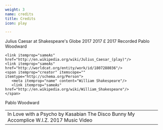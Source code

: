 ```yaml
---
weight: 3
name: credits
title: Credits
icon: play

---
```

<!--
### Credits
{{/* CreativeWork:
- provider
  - Organization
  - Person (Pablo Woodward)
    - performerIn () */}}
-->






<span itemscope="" itemtype="http://schema.org/TheaterEvent">
  <span itemprop="name">Julius Caesar at Shakespeare's Globe</span>
  <span itemprop="location" itemscope="" itemtype="http://schema.org/PerformingArtsTheater">
    <meta itemprop="name" content="Shakespeare's Globe"/>
    <link itemprop="sameAs" href="http://www.shakespearesglobe.com/"/>
    <meta itemprop="address" content="London, UK"/>
  </span>
  <span itemprop="offers" itemscope="" itemtype="http://schema.org/Offer">
    <link itemprop="url" href="/examples/ticket/0012301230123"/>
  </span>
  <span itemprop="startDate" content="2017-01-01T00:00">2017</span>
  <span itemprop="endDate" content="2017-01-01T00:00">2017</span>
  <span itemprop="availability" itemtype="http://schema.org/LimitedAvailability"></span>
  <span itemprop="priceCurrency" content="GBP">£</span>
  <span itemprop="price" content=""></span>
  <span itemprop="validFrom" content="2017-01-01T00:00">2017</span>


  <span itemprop="workPerformed" itemscope="" itemtype="http://schema.org/CreativeWork">
    <span itemprop="description">Recorded</span>
    <span itemprop="performer">Pablo Woodward</span>

    <link itemprop="sameAs" href="http://en.wikipedia.org/wiki/Julius_Caesar_(play)"/>
    <link itemprop="sameAs" href="http://worldcat.org/entity/work/id/1807288036"/>
    <span itemprop="creator" itemscope="" itemtype="http://schema.org/Person">
       <meta itemprop="name" content="William Shakespeare"/>
       <link itemprop="sameAs" href="http://en.wikipedia.org/wiki/William_Shakespeare"/>
    </span>
  </span>
</span>

<div class="cf f4">
<span class="dn">Pablo Woodward</span>
<table class="collapse"><!-- table table-hover -->
<tbody>
<tr class="hover-bg-near-white transition">
<td class="pt3 pb3">
  <itemscope itemtype="http://schema.org/CreativeWork">
  <span itemprop="name" class="black">In Love with a Psycho by Kasabian</span>
  <span itemprop="actor" itemscope itemtype="http://schema.org/Person">
    <span itemprop="name" class="db b">The Disco Bunny</span>
  </span>
  <span itemprop="productionCompany" itemscope itemtype="http://schema.org/Organization">
    <span class="db ttu tracked fw4" itemprop="name">My Accomplice</span>
  </span>
  <span class="db ttu tracked-mega f5 fw5 mb2" itemprop="producer">W.I.Z.</span>
  <span itemprop="temporalCoverage" class="ba b--moon-gray f5 ts1-white bg-light-gray br-pill serif i pa2 ma2">2017</span>
  <span itemprop="spatial" class="ba b--moon-gray f5 ts1-white bg-light-gray br-pill serif i pa2 ml2">Music Video</span>
</td>
</tr>
</tbody>
</table>
<!--tr class="hover-bg-near-white transition">
<td class="pt3 pb3">
  <span itemprop="character" class="db b">The Disco Bunny</span>
  <span itemprop="CreativeWork" class="black">In Love with a Psycho by Kasabian</span>
  <span itemprop="publisher" class="db ttu tracked fw4">My Accomplice</span>
  <!-- sourceOrganization, contributor, editor --
  <span itemprop="producer" class="db ttu tracked-mega f5 fw5 mb2">W.I.Z.</span>
  <span itemprop="temporalCoverage" class="ba b--moon-gray f5 ts1-white bg-light-gray br-pill serif i pa2 ma2">2017</span>
  <span itemprop="spatial" class="ba b--moon-gray f5 ts1-white bg-light-gray br-pill serif i pa2 ml2">Music Video</span>
</td>
</tr>
<tr class="hover-bg-near-white transition">
<td class="pt3 pb3">
  <span itemprop="character" class="db b">Jack in The Box</span>
  <span itemprop="CreativeWork" class="black">Twisted Tea Party</span>
  <span itemprop="publisher" class="db ttu tracked fw4">Zebedee Productions</span>
  <span itemprop="producer" class="db ttu tracked-mega f5 fw5 mb2">Zoe Wellman</span>
  <span itemprop="temporalCoverage" class="ba b--moon-gray f5 ts1-white bg-light-gray br-pill serif i pa2 ma2">2016</span>
  <span itemprop="spatial" class="ba b--moon-gray f5 ts1-white bg-light-gray br-pill serif i pa2 ml2">Site Specific</span></td>
</tr>
<tr class="hover-bg-near-white transition">
<td class="pt3 pb3">
  <span itemprop="character" class="db b">The Disco Bunny</span>
  <span itemprop="CreativeWork" class="black">Tour Down Under</span>
  <span itemprop="publisher" class="db ttu tracked fw4">The Disco Bunny Project</span>
  <span itemprop="producer" class="db ttu tracked-mega f5 fw5 mb2">Pablo Woodward</span>
  <span itemprop="temporalCoverage" class="ba b--moon-gray f5 ts1-white bg-light-gray br-pill serif i pa2 ma2">2016</span>
  <span itemprop="spatial" class="ba b--moon-gray f5 ts1-white bg-light-gray br-pill serif i pa2 ml2">Street Theatre</span></td>
</tr>
<tr class="hover-bg-near-white transition">
<td class="pt3 pb3">
  <span itemprop="character" class="db b">Actor</span>
  <span itemprop="CreativeWork" class="black">Oedipe</span>
  <span itemprop="publisher" class="db ttu tracked fw4">Royal Opera</span>
  <span itemprop="producer" class="db ttu tracked-mega f5 fw5 mb2">Valentina Carrasco</span>
  <span itemprop="temporalCoverage" class="ba b--moon-gray f5 ts1-white bg-light-gray br-pill serif i pa2 ma2">2016</span>
  <span itemprop="spatial" class="ba b--moon-gray f5 ts1-white bg-light-gray br-pill serif i pa2 ml2">Opera</span></td>
</tr>
<tr class="hover-bg-near-white transition">
<td class="pt3 pb3">
  <span itemprop="character" class="db b">Various; Multi-role playing.</span>
  <span itemprop="CreativeWork" class="black">Stories from Around The World</span>
  <span itemprop="publisher" class="db ttu tracked fw4">Fusion Theatre</span>
  <span itemprop="producer" class="db ttu tracked-mega f5 fw5 mb2">Katie Merrit</span>
  <span itemprop="temporalCoverage" class="ba b--moon-gray f5 ts1-white bg-light-gray br-pill serif i pa2 ma2">2016</span>
  <span itemprop="spatial" class="ba b--moon-gray f5 ts1-white bg-light-gray br-pill serif i pa2 ml2">Stage</span></td>
</tr>
<tr class="hover-bg-near-white transition">
<td class="pt3 pb3">
  <span itemprop="character" class="db b">The Eye</span>
  <span itemprop="CreativeWork" class="black">Quantum</span>
  <span itemprop="publisher" class="db ttu tracked fw4">Ellebanna</span>
  <span itemprop="producer" class="db ttu tracked-mega f5 fw5 mb2">Anabelle Ellebanna</span>
  <span itemprop="temporalCoverage" class="ba b--moon-gray f5 ts1-white bg-light-gray br-pill serif i pa2 ma2">2016</span>
  <span itemprop="spatial" class="ba b--moon-gray f5 ts1-white bg-light-gray br-pill serif i pa2 ml2">Site Specific</span></td>
</tr>
<tr class="hover-bg-near-white transition">
<td class="pt3 pb3">
  <span itemprop="character" class="db b">Rent Boy & Ottoman Guard</span>
  <span itemprop="CreativeWork" class="black">Die Entführung aus dem Serail</span>
  <span itemprop="publisher" class="db ttu tracked fw4">Glyndebourne Opera</span>
  <span itemprop="producer" class="db ttu tracked-mega f5 fw5 mb2">David McVicar (revival director- Ian Rutherford)</span>
  <span itemprop="temporalCoverage" class="ba b--moon-gray f5 ts1-white bg-light-gray br-pill serif i pa2 ma2">2015</span>
  <span itemprop="spatial" class="ba b--moon-gray f5 ts1-white bg-light-gray br-pill serif i pa2 ml2">Stage</span></td>
</tr>
<tr class="hover-bg-near-white transition">
<td class="pt3 pb3">
  <span itemprop="character" class="db b">Rebel Elf</span>
  <span itemprop="CreativeWork" class="black">The South Pole Saloon</span>
  <span itemprop="publisher" class="db ttu tracked fw4">Zebedee</span>
  <span itemprop="producer" class="db ttu tracked-mega f5 fw5 mb2">Zoe Wellman</span>
  <span itemprop="temporalCoverage" class="ba b--moon-gray f5 ts1-white bg-light-gray br-pill serif i pa2 ma2">2015</span>
  <span itemprop="spatial" class="ba b--moon-gray f5 ts1-white bg-light-gray br-pill serif i pa2 ml2">Site Specific</span></td>
</tr>
<tr class="hover-bg-near-white transition">
<td class="pt3 pb3">
  <span itemprop="character" class="db b">Disco Bunny Pimp</span>
  <span itemprop="CreativeWork" class="black">Starwash at the Rewind Festival</span>
  <span itemprop="publisher" class="db ttu tracked fw4">Blunderbus Theatre Company</span>
  <span itemprop="temporalCoverage" class="ba b--moon-gray f5 ts1-white bg-light-gray br-pill serif i pa2 ma2">2015</span>
  <span itemprop="spatial" class="ba b--moon-gray f5 ts1-white bg-light-gray br-pill serif i pa2 ml2">Event</span></td>
</tr>
<tr class="hover-bg-near-white transition">
<td class="pt3 pb3">
  <span itemprop="character" class="db b">Luke Brickwall</span>
  <span itemprop="CreativeWork" class="black">Make a Noise</span>
  <span itemprop="publisher" class="db ttu tracked fw4">Caboodle</span>
  <span itemprop="producer" class="db ttu tracked-mega f5 fw5 mb2">Nicola Brookstein</span>
  <span itemprop="temporalCoverage" class="ba b--moon-gray f5 ts1-white bg-light-gray br-pill serif i pa2 ma2">2015</span>
  <span itemprop="spatial" class="ba b--moon-gray f5 ts1-white bg-light-gray br-pill serif i pa2 ml2">Stage</span></td>
</tr>
<tr class="hover-bg-near-white transition">
<td class="pt3 pb3">
  <span itemprop="character" class="db b">Somali Policeman</span>
  <span itemprop="CreativeWork" class="black">Somali Police Recruitment</span>
  <span itemprop="publisher" class="db ttu tracked fw4">Breakthrough Media</span>
  <span itemprop="temporalCoverage" class="ba b--moon-gray f5 ts1-white bg-light-gray br-pill serif i pa2 ma2">2015</span>
  <span itemprop="spatial" class="ba b--moon-gray f5 ts1-white bg-light-gray br-pill serif i pa2 ml2">Commercial</span></td>
</tr>
<tr class="hover-bg-near-white transition">
<td class="pt3 pb3">
  <span itemprop="character" class="db b">Doctor</span>
  <span itemprop="CreativeWork" class="black">NHS Training</span>
  <span itemprop="publisher" class="db ttu tracked fw4">Affixius Films</span>
  <span itemprop="producer" class="db ttu tracked-mega f5 fw5 mb2">Dave Whayman</span>
  <span itemprop="temporalCoverage" class="ba b--moon-gray f5 ts1-white bg-light-gray br-pill serif i pa2 ma2">2015</span>
  <span itemprop="spatial" class="ba b--moon-gray f5 ts1-white bg-light-gray br-pill serif i pa2 ml2">Corporate</span></td>
</tr>
<tr class="hover-bg-near-white transition">
<td class="pt3 pb3">
  <span itemprop="character" class="db b">Tutor & Workshop Facilitator</span>
  <span itemprop="CreativeWork" class="black">Summer Tour</span>
  <span itemprop="publisher" class="db ttu tracked fw4">Smile Theatre Company</span>
  <span itemprop="temporalCoverage" class="ba b--moon-gray f5 ts1-white bg-light-gray br-pill serif i pa2 ma2">2015</span>
  <span itemprop="spatial" class="ba b--moon-gray f5 ts1-white bg-light-gray br-pill serif i pa2 ml2">Workshop</span></td>
</tr>
<tr class="hover-bg-near-white transition">
<td class="pt3 pb3">
  <span itemprop="character" class="db b">Disco Bunny</span>
  <span itemprop="CreativeWork" class="black">Notting Hill Festival</span>
  <span itemprop="publisher" class="db ttu tracked fw4">Acklam Village</span>
  <span itemprop="temporalCoverage" class="ba b--moon-gray f5 ts1-white bg-light-gray br-pill serif i pa2 ma2">2015</span>
  <span itemprop="spatial" class="ba b--moon-gray f5 ts1-white bg-light-gray br-pill serif i pa2 ml2">Dance</span></td>
</tr>
<tr class="hover-bg-near-white transition">
<td class="pt3 pb3">
  <span itemprop="character" class="db b">Husband</span>
  <span itemprop="CreativeWork" class="black">Crazy about Cricket for SSE</span>
  <span itemprop="publisher" class="db ttu tracked fw4">Heehaw</span>
  <span itemprop="producer" class="db ttu tracked-mega f5 fw5 mb2">James Cook</span>
  <span itemprop="temporalCoverage" class="ba b--moon-gray f5 ts1-white bg-light-gray br-pill serif i pa2 ma2">2015</span>
  <span itemprop="spatial" class="ba b--moon-gray f5 ts1-white bg-light-gray br-pill serif i pa2 ml2">Corporate</span></td>
</tr>
<tr class="hover-bg-near-white transition">
<td class="pt3 pb3">
  <span itemprop="character" class="db b">Date</span>
  <span itemprop="CreativeWork" class="black">Sorry My Love, It's You Not Me by Ghostpoet</span>
  <span itemprop="publisher" class="db ttu tracked fw4">My Accomplice</span>
  <span itemprop="producer" class="db ttu tracked-mega f5 fw5 mb2">Chloe Hayward</span>
  <span itemprop="temporalCoverage" class="ba b--moon-gray f5 ts1-white bg-light-gray br-pill serif i pa2 ma2">2015</span>
  <span itemprop="spatial" class="ba b--moon-gray f5 ts1-white bg-light-gray br-pill serif i pa2 ml2">Music Video</span></td>
</tr>
<tr class="hover-bg-near-white transition">
<td class="pt3 pb3">
  <span itemprop="character" class="db b">Jeff</span>
  <span itemprop="CreativeWork" class="black">Luna and The Dragon</span>
  <span itemprop="publisher" class="db ttu tracked fw4">Once Over Two</span>
  <span itemprop="producer" class="db ttu tracked-mega f5 fw5 mb2">Laura Wright</span>
  <span itemprop="temporalCoverage" class="ba b--moon-gray f5 ts1-white bg-light-gray br-pill serif i pa2 ma2">2015</span>
  <span itemprop="spatial" class="ba b--moon-gray f5 ts1-white bg-light-gray br-pill serif i pa2 ml2">Voice Over</span></td>
</tr>
<tr class="hover-bg-near-white transition">
<td class="pt3 pb3">
  <span itemprop="character" class="db b">Presenter</span>
  <span itemprop="CreativeWork" class="black">On it Til We Vomit</span>
  <span itemprop="producer" class="db ttu tracked-mega f5 fw5 mb2">Matthew Edward baker</span>
  <span itemprop="temporalCoverage" class="ba b--moon-gray f5 ts1-white bg-light-gray br-pill serif i pa2 ma2">2015</span>
  <span itemprop="spatial" class="ba b--moon-gray f5 ts1-white bg-light-gray br-pill serif i pa2 ml2">Educational</span></td>
</tr>
<tr class="hover-bg-near-white transition">
<td class="pt3 pb3">
  <span itemprop="character" class="db b">Pigeon</span>
  <span itemprop="CreativeWork" class="black">Wimbledon South Park</span>
  <span itemprop="publisher" class="db ttu tracked fw4">KU</span>
  <span itemprop="producer" class="db ttu tracked-mega f5 fw5 mb2">Sammy Merriman</span>
  <span itemprop="temporalCoverage" class="ba b--moon-gray f5 ts1-white bg-light-gray br-pill serif i pa2 ma2">2015</span>
  <span itemprop="spatial" class="ba b--moon-gray f5 ts1-white bg-light-gray br-pill serif i pa2 ml2">Short Film</span></td>
</tr>
<tr class="hover-bg-near-white transition">
<td class="pt3 pb3">
  <span itemprop="character" class="db b">Various</span>
  <span itemprop="CreativeWork" class="black">Pop up Panto</span>
  <span itemprop="publisher" class="db ttu tracked fw4">The Undiscovered Theatre Company</span>
  <span itemprop="producer" class="db ttu tracked-mega f5 fw5 mb2">Jennifer Sarah Dean</span>
  <span itemprop="temporalCoverage" class="ba b--moon-gray f5 ts1-white bg-light-gray br-pill serif i pa2 ma2">2014</span>
  <span itemprop="spatial" class="ba b--moon-gray f5 ts1-white bg-light-gray br-pill serif i pa2 ml2">Pantomime</span></td>
</tr>
<tr class="hover-bg-near-white transition">
<td class="pt3 pb3">
  <span itemprop="character" class="db b">Janitor</span>
  <span itemprop="CreativeWork" class="black">Elevator for HSBC</span>
  <span itemprop="publisher" class="db ttu tracked fw4">The Glue Society</span>
  <span itemprop="producer" class="db ttu tracked-mega f5 fw5 mb2">Gary Freedman</span>
  <span itemprop="temporalCoverage" class="ba b--moon-gray f5 ts1-white bg-light-gray br-pill serif i pa2 ma2">2014</span>
  <span itemprop="spatial" class="ba b--moon-gray f5 ts1-white bg-light-gray br-pill serif i pa2 ml2">Commercial</span></td>
</tr>
<tr class="hover-bg-near-white transition">
<td class="pt3 pb3">
  <span itemprop="character" class="db b">Couchman</span>
  <span itemprop="CreativeWork" class="black">Croquembouche TVC</span>
  <span itemprop="publisher" class="db ttu tracked fw4">Tesco</span>
  <span itemprop="producer" class="db ttu tracked-mega f5 fw5 mb2">Guy Manwaring, Sonny London</span>
  <span itemprop="temporalCoverage" class="ba b--moon-gray f5 ts1-white bg-light-gray br-pill serif i pa2 ma2">2014</span>
  <span itemprop="spatial" class="ba b--moon-gray f5 ts1-white bg-light-gray br-pill serif i pa2 ml2">Commercial</span></td>
</tr>
<tr class="hover-bg-near-white transition">
<td class="pt3 pb3">
  <span itemprop="character" class="db b">Actor</span>
  <span itemprop="CreativeWork" class="black">Death in Venice</span>
  <span itemprop="publisher" class="db ttu tracked fw4">Opera North</span>
  <span itemprop="producer" class="db ttu tracked-mega f5 fw5 mb2">Yoshi Oida</span>
  <span itemprop="temporalCoverage" class="ba b--moon-gray f5 ts1-white bg-light-gray br-pill serif i pa2 ma2">2013</span>
  <span itemprop="spatial" class="ba b--moon-gray f5 ts1-white bg-light-gray br-pill serif i pa2 ml2">Opera</span></td>
</tr>
<tr class="hover-bg-near-white transition">
<td class="pt3 pb3">
  <span itemprop="character" class="db b">More</span>
  <span itemprop="CreativeWork" class="black">Halifax</span>
  <span itemprop="publisher" class="db ttu tracked fw4">Epoch</span>
  <span itemprop="producer" class="db ttu tracked-mega f5 fw5 mb2">Mike Long</span>
  <span itemprop="temporalCoverage" class="ba b--moon-gray f5 ts1-white bg-light-gray br-pill serif i pa2 ma2">2013</span>
  <span itemprop="spatial" class="ba b--moon-gray f5 ts1-white bg-light-gray br-pill serif i pa2 ml2">Commercial</span></td>
</tr>
<tr class="hover-bg-near-white transition">
<td class="pt3 pb3">
  <span itemprop="character" class="db b">Pudding</span>
  <span itemprop="CreativeWork" class="black">Ambrosia</span>
  <span itemprop="publisher" class="db ttu tracked fw4">Bare</span>
  <span itemprop="producer" class="db ttu tracked-mega f5 fw5 mb2">Joanna Bailey</span>
  <span itemprop="temporalCoverage" class="ba b--moon-gray f5 ts1-white bg-light-gray br-pill serif i pa2 ma2">2013</span>
  <span itemprop="spatial" class="ba b--moon-gray f5 ts1-white bg-light-gray br-pill serif i pa2 ml2">Commercial</span></td>
</tr>
<tr class="hover-bg-near-white transition">
<td class="pt3 pb3">
  <span itemprop="character" class="db b">Preacher</span>
  <span itemprop="CreativeWork" class="black">Bassline Junkie by Dizzy Rascal</span>
  <span itemprop="publisher" class="db ttu tracked fw4">Riff Raff</span>
  <span itemprop="producer" class="db ttu tracked-mega f5 fw5 mb2">Megaforce</span>
  <span itemprop="temporalCoverage" class="ba b--moon-gray f5 ts1-white bg-light-gray br-pill serif i pa2 ma2">2012</span>
  <span itemprop="spatial" class="ba b--moon-gray f5 ts1-white bg-light-gray br-pill serif i pa2 ml2">Music Video</span></td>
</tr>
<tr class="hover-bg-near-white transition">
<td class="pt3 pb3">
  <span itemprop="character" class="db b">Chat up</span>
  <span itemprop="CreativeWork" class="black">KIA</span>
  <span itemprop="publisher" class="db ttu tracked fw4">Another Film Company</span>
  <span itemprop="producer" class="db ttu tracked-mega f5 fw5 mb2">Nick Jones</span>
  <span itemprop="temporalCoverage" class="ba b--moon-gray f5 ts1-white bg-light-gray br-pill serif i pa2 ma2">2012</span>
  <span itemprop="spatial" class="ba b--moon-gray f5 ts1-white bg-light-gray br-pill serif i pa2 ml2">Ident</span></td>
</tr>
<tr class="hover-bg-near-white transition">
<td class="pt3 pb3">
  <span itemprop="character" class="db b">Larry</span>
  <span itemprop="CreativeWork" class="black">Intertwining Monologues</span>
  <span itemprop="publisher" class="db ttu tracked fw4">Hot Room Theatre Group</span>
  <span itemprop="producer" class="db ttu tracked-mega f5 fw5 mb2">Steven Hopley</span>
  <span itemprop="temporalCoverage" class="ba b--moon-gray f5 ts1-white bg-light-gray br-pill serif i pa2 ma2">2012</span>
  <span itemprop="spatial" class="ba b--moon-gray f5 ts1-white bg-light-gray br-pill serif i pa2 ml2">Stage</span></td>
</tr>
<tr class="hover-bg-near-white transition">
<td class="pt3 pb3">
  <span itemprop="character" class="db b">Prince Prospero</span>
  <span itemprop="CreativeWork" class="black">Masque of The Red Death</span>
  <span itemprop="publisher" class="db ttu tracked fw4">Short & Sweet Sydney Festival</span>
  <span itemprop="producer" class="db ttu tracked-mega f5 fw5 mb2">Natalie Richards</span>
  <span itemprop="temporalCoverage" class="ba b--moon-gray f5 ts1-white bg-light-gray br-pill serif i pa2 ma2">2011</span>
  <span itemprop="spatial" class="ba b--moon-gray f5 ts1-white bg-light-gray br-pill serif i pa2 ml2">Stage</span></td>
</tr>
<tr class="hover-bg-near-white transition">
<td class="pt3 pb3">
  <span itemprop="character" class="db b">Boy</span>
  <span itemprop="CreativeWork" class="black">The Goat or What the Fuck</span>
  <span itemprop="publisher" class="db ttu tracked fw4">Seymour Theatre</span>
  <span itemprop="producer" class="db ttu tracked-mega f5 fw5 mb2">Blazey Best</span>
  <span itemprop="temporalCoverage" class="ba b--moon-gray f5 ts1-white bg-light-gray br-pill serif i pa2 ma2">2010</span>
  <span itemprop="spatial" class="ba b--moon-gray f5 ts1-white bg-light-gray br-pill serif i pa2 ml2">Stage</span></td>
</tr>
<tr class="hover-bg-near-white transition">
<td class="pt3 pb3">
  <span itemprop="character" class="db b">X</span>
  <span itemprop="CreativeWork" class="black">X</span>
  <span itemprop="publisher" class="db ttu tracked fw4">Newtown Theatre</span>
  <span itemprop="producer" class="db ttu tracked-mega f5 fw5 mb2">Adam Salter</span>
  <span itemprop="temporalCoverage" class="ba b--moon-gray f5 ts1-white bg-light-gray br-pill serif i pa2 ma2">2011</span>
  <span itemprop="spatial" class="ba b--moon-gray f5 ts1-white bg-light-gray br-pill serif i pa2 ml2">Stage</span></td>
</tr>
<tr class="hover-bg-near-white transition">
<td class="pt3 pb3">
  <span itemprop="character" class="db b">Bob</span>
  <span itemprop="CreativeWork" class="black">Gallery Guard</span>
  <span itemprop="publisher" class="db ttu tracked fw4">Double Dare Productions</span>
  <span itemprop="producer" class="db ttu tracked-mega f5 fw5 mb2">Carol Dance</span>
  <span itemprop="temporalCoverage" class="ba b--moon-gray f5 ts1-white bg-light-gray br-pill serif i pa2 ma2">2011</span>
  <span itemprop="spatial" class="ba b--moon-gray f5 ts1-white bg-light-gray br-pill serif i pa2 ml2">Stage</span></td>
</tr>
<tr class="hover-bg-near-white transition">
<td class="pt3 pb3">
  <span itemprop="character" class="db b">Ariel</span>
  <span itemprop="CreativeWork" class="black">Ken & Barbie</span>
  <span itemprop="publisher" class="db ttu tracked fw4">Tex Productions</span>
  <span itemprop="producer" class="db ttu tracked-mega f5 fw5 mb2">Angus Strachan</span>
  <span itemprop="temporalCoverage" class="ba b--moon-gray f5 ts1-white bg-light-gray br-pill serif i pa2 ma2">2009</span>
  <span itemprop="spatial" class="ba b--moon-gray f5 ts1-white bg-light-gray br-pill serif i pa2 ml2">Stage</span></td>
</tr>
<tr class="hover-bg-near-white transition">
<td class="pt3 pb3">
  <span itemprop="character" class="db b">Bicycle Courier</span>
  <span itemprop="CreativeWork" class="black">McDonalds</span>
  <span itemprop="publisher" class="db ttu tracked fw4">Flying Fish</span>
  <span itemprop="producer" class="db ttu tracked-mega f5 fw5 mb2">Adam Blaiklock</span>
  <span itemprop="temporalCoverage" class="ba b--moon-gray f5 ts1-white bg-light-gray br-pill serif i pa2 ma2">2007</span>
  <span itemprop="spatial" class="ba b--moon-gray f5 ts1-white bg-light-gray br-pill serif i pa2 ml2">Commercial</span></td>
</tr>
<tr class="hover-bg-near-white transition">
<td class="pt3 pb3">
  <span itemprop="character" class="db b">The Ogler</span>
  <span itemprop="CreativeWork" class="black">Bigger Bust & Perfect Pout</span>
  <span itemprop="publisher" class="db ttu tracked fw4">Independent Post</span>
  <span itemprop="producer" class="db ttu tracked-mega f5 fw5 mb2">Alan Hesline</span>
  <span itemprop="temporalCoverage" class="ba b--moon-gray f5 ts1-white bg-light-gray br-pill serif i pa2 ma2">2006</span>
  <span itemprop="spatial" class="ba b--moon-gray f5 ts1-white bg-light-gray br-pill serif i pa2 ml2">Commercial</span></td>
</tr>
<tr class="hover-bg-near-white transition">
<td class="pt3 pb3">
  <span itemprop="character" class="db b">Non Ginger</span>
  <span itemprop="CreativeWork" class="black">Vodafone</span>
  <span itemprop="publisher" class="db ttu tracked fw4">Filmgraphics</span>
  <span itemprop="producer" class="db ttu tracked-mega f5 fw5 mb2">David Denneen</span>
  <span itemprop="temporalCoverage" class="ba b--moon-gray f5 ts1-white bg-light-gray br-pill serif i pa2 ma2">2006</span>
  <span itemprop="spatial" class="ba b--moon-gray f5 ts1-white bg-light-gray br-pill serif i pa2 ml2">Commercial</span></td>
</tr>
<tr class="hover-bg-near-white transition">
<td class="pt3 pb3">
  <span itemprop="character" class="db b">Backpacker</span>
  <span itemprop="CreativeWork" class="black">Kellogg's</span>
  <span itemprop="publisher" class="db ttu tracked fw4">Plush Films</span>
  <span itemprop="producer" class="db ttu tracked-mega f5 fw5 mb2">Rowan Dean</span>
  <span itemprop="temporalCoverage" class="ba b--moon-gray f5 ts1-white bg-light-gray br-pill serif i pa2 ma2">2005</span>
  <span itemprop="spatial" class="ba b--moon-gray f5 ts1-white bg-light-gray br-pill serif i pa2 ml2">Commercial</span></td>
</tr>
<tr class="hover-bg-near-white transition">
<td class="pt3 pb3">
  <span itemprop="character" class="db b">Davide</span>
  <span itemprop="CreativeWork" class="black">Life Support</span>
  <span itemprop="publisher" class="db ttu tracked fw4">McDonald Eastway</span>
  <span itemprop="producer" class="db ttu tracked-mega f5 fw5 mb2">David McDonald</span>
  <span itemprop="temporalCoverage" class="ba b--moon-gray f5 ts1-white bg-light-gray br-pill serif i pa2 ma2">2002</span>
  <span itemprop="spatial" class="ba b--moon-gray f5 ts1-white bg-light-gray br-pill serif i pa2 ml2">Television</span></td>
</tr>
<tr class="hover-bg-near-white transition">
<td class="pt3 pb3">
  <span itemprop="character" class="db b">Damballah</span>
  <span itemprop="CreativeWork" class="black">Deptford Voodoo</span>
  <span itemprop="publisher" class="db ttu tracked fw4">Urban Gothic for Channel 5</span>
  <span itemprop="producer" class="db ttu tracked-mega f5 fw5 mb2">Marcus D. F White</span>
  <span itemprop="temporalCoverage" class="ba b--moon-gray f5 ts1-white bg-light-gray br-pill serif i pa2 ma2">2001</span>
  <span itemprop="spatial" class="ba b--moon-gray f5 ts1-white bg-light-gray br-pill serif i pa2 ml2">Television</span></td>
</tr>
<tr class="hover-bg-near-white transition">
<td class="pt3 pb3">
  <span itemprop="character" class="db b">Gaz</span>
  <span itemprop="CreativeWork" class="black">Hot Pursuit</span>
  <span itemprop="publisher" class="db ttu tracked fw4">Meridian Television for Channel 4</span>
  <span itemprop="temporalCoverage" class="ba b--moon-gray f5 ts1-white bg-light-gray br-pill serif i pa2 ma2">2002</span>
  <span itemprop="spatial" class="ba b--moon-gray f5 ts1-white bg-light-gray br-pill serif i pa2 ml2">Television</span></td>
</tr>
<tr class="hover-bg-near-white transition">
<td class="pt3 pb3">
  <span itemprop="character" class="db b">Mark</span>
  <span itemprop="CreativeWork" class="black">The Gift</span>
  <span itemprop="publisher" class="db ttu tracked fw4">Zenith</span>
  <span itemprop="producer" class="db ttu tracked-mega f5 fw5 mb2">John Gorrie</span>
  <span itemprop="temporalCoverage" class="ba b--moon-gray f5 ts1-white bg-light-gray br-pill serif i pa2 ma2">2001</span>
  <span itemprop="spatial" class="ba b--moon-gray f5 ts1-white bg-light-gray br-pill serif i pa2 ml2">Television</span></td>
</tr>
<tr class="hover-bg-near-white transition">
<td class="pt3 pb3">
  <span itemprop="character" class="db b">Joelle Makintosh</span>
  <span itemprop="CreativeWork" class="black">Boy Meets Girl</span>
  <span itemprop="publisher" class="db ttu tracked fw4">Optomen</span>
  <span itemprop="producer" class="db ttu tracked-mega f5 fw5 mb2">Jenny Dames</span>
  <span itemprop="temporalCoverage" class="ba b--moon-gray f5 ts1-white bg-light-gray br-pill serif i pa2 ma2">2001</span>
  <span itemprop="spatial" class="ba b--moon-gray f5 ts1-white bg-light-gray br-pill serif i pa2 ml2">Television</span></td>
</tr>
<tr class="hover-bg-near-white transition">
<td class="pt3 pb3">
  <span itemprop="character" class="db b">Various</span>
  <span itemprop="CreativeWork" class="black">Youth Jingles</span>
  <span itemprop="publisher" class="db ttu tracked fw4">Radio Grazelema</span>
  <span itemprop="temporalCoverage" class="ba b--moon-gray f5 ts1-white bg-light-gray br-pill serif i pa2 ma2">2001</span>
  <span itemprop="spatial" class="ba b--moon-gray f5 ts1-white bg-light-gray br-pill serif i pa2 ml2">Radio</span></td>
</tr>
<tr class="hover-bg-near-white transition">
<td class="pt3 pb3">
  <span itemprop="character" class="db b">Nude Raver</span>
  <span itemprop="CreativeWork" class="black">Kenwood</span>
  <span itemprop="publisher" class="db ttu tracked fw4">Bliss</span>
  <span itemprop="temporalCoverage" class="ba b--moon-gray f5 ts1-white bg-light-gray br-pill serif i pa2 ma2">2001</span>
  <span itemprop="spatial" class="ba b--moon-gray f5 ts1-white bg-light-gray br-pill serif i pa2 ml2">Commercial</span></td>
</tr>
<tr class="hover-bg-near-white transition">
<td class="pt3 pb3">
  <span itemprop="character" class="db b">Myself</span>
  <span itemprop="CreativeWork" class="black">Live TV Boy Meets Girl promotion</span>
  <span itemprop="publisher" class="db ttu tracked fw4">Big Breakfast</span>
  <span itemprop="temporalCoverage" class="ba b--moon-gray f5 ts1-white bg-light-gray br-pill serif i pa2 ma2">2001</span>
  <span itemprop="spatial" class="ba b--moon-gray f5 ts1-white bg-light-gray br-pill serif i pa2 ml2">Promo</span></td>
</tr>
<tr class="hover-bg-near-white transition">
<td class="pt3 pb3">
  <span itemprop="character" class="db b">Myself</span>
  <span itemprop="CreativeWork" class="black">Live TV Boy Meets Girl promotion</span>
  <span itemprop="publisher" class="db ttu tracked fw4">GMTV</span>
  <span itemprop="temporalCoverage" class="ba b--moon-gray f5 ts1-white bg-light-gray br-pill serif i pa2 ma2">2001</span>
  <span itemprop="spatial" class="ba b--moon-gray f5 ts1-white bg-light-gray br-pill serif i pa2 ml2">Promo</span></td>
</tr>
<tr class="hover-bg-near-white transition">
<td class="pt3 pb3">
  <span itemprop="character" class="db b">Boyfriend</span>
  <span itemprop="CreativeWork" class="black">'Sincere' by MJ Cole</span>
  <span itemprop="publisher" class="db ttu tracked fw4">Gravity</span>
  <span itemprop="producer" class="db ttu tracked-mega f5 fw5 mb2">Temi</span>
  <span itemprop="temporalCoverage" class="ba b--moon-gray f5 ts1-white bg-light-gray br-pill serif i pa2 ma2">2000</span>
  <span itemprop="spatial" class="ba b--moon-gray f5 ts1-white bg-light-gray br-pill serif i pa2 ml2">Music Video</span></td>
</tr>
<tr class="hover-bg-near-white transition">
<td class="pt3 pb3">
  <span itemprop="character" class="db b">Drummer</span>
  <span itemprop="CreativeWork" class="black">'Language of Love' by World's Apart</span>
  <span itemprop="publisher" class="db ttu tracked fw4">Rich & Hollywood</span>
  <span itemprop="producer" class="db ttu tracked-mega f5 fw5 mb2">Pete Cornish</span>
  <span itemprop="temporalCoverage" class="ba b--moon-gray f5 ts1-white bg-light-gray br-pill serif i pa2 ma2">2000</span>
  <span itemprop="spatial" class="ba b--moon-gray f5 ts1-white bg-light-gray br-pill serif i pa2 ml2">Music Video</span></td>
</tr>
<tr class="hover-bg-near-white transition">
<td class="pt3 pb3">
  <span itemprop="character" class="db b">Jimi Hendrix</span>
  <span itemprop="CreativeWork" class="black">Everyday life in the 60’s</span>
  <span itemprop="publisher" class="db ttu tracked fw4">Raw Material</span>
  <span itemprop="producer" class="db ttu tracked-mega f5 fw5 mb2">Michael McDonald</span>
  <span itemprop="temporalCoverage" class="ba b--moon-gray f5 ts1-white bg-light-gray br-pill serif i pa2 ma2">1999</span>
  <span itemprop="spatial" class="ba b--moon-gray f5 ts1-white bg-light-gray br-pill serif i pa2 ml2">Stage</span></td>
</tr>
<tr class="hover-bg-near-white transition">
<td class="pt3 pb3">
  <span itemprop="character" class="db b">Zombie</span>
  <span itemprop="CreativeWork" class="black">No Room in Hell</span>
  <span itemprop="publisher" class="db ttu tracked fw4">Absentquallia in 3D</span>
  <span itemprop="producer" class="db ttu tracked-mega f5 fw5 mb2">Sean Dower</span>
  <span itemprop="temporalCoverage" class="ba b--moon-gray f5 ts1-white bg-light-gray br-pill serif i pa2 ma2">1999</span>
  <span itemprop="spatial" class="ba b--moon-gray f5 ts1-white bg-light-gray br-pill serif i pa2 ml2">Film</span></td>
</tr>
<tr class="hover-bg-near-white transition">
<td class="pt3 pb3">
  <span itemprop="character" class="db b">Muso</span>
  <span itemprop="CreativeWork" class="black">We are (Untitled)</span>
  <span itemprop="publisher" class="db ttu tracked fw4">Tate Modern</span>
  <span itemprop="producer" class="db ttu tracked-mega f5 fw5 mb2">Mark Leckey</span>
  <span itemprop="temporalCoverage" class="ba b--moon-gray f5 ts1-white bg-light-gray br-pill serif i pa2 ma2">1999</span>
  <span itemprop="spatial" class="ba b--moon-gray f5 ts1-white bg-light-gray br-pill serif i pa2 ml2">Film</span></td>
</tr>
<tr class="hover-bg-near-white transition">
<td class="pt3 pb3">
  <span itemprop="character" class="db b">Young Dredd</span>
  <span itemprop="CreativeWork" class="black">'Sweet Summers Day' by Chris Rea</span>
  <span itemprop="publisher" class="db ttu tracked fw4">Two Rivers</span>
  <span itemprop="temporalCoverage" class="ba b--moon-gray f5 ts1-white bg-light-gray br-pill serif i pa2 ma2">1998</span>
  <span itemprop="spatial" class="ba b--moon-gray f5 ts1-white bg-light-gray br-pill serif i pa2 ml2">Music Video</span></td>
</tr>
<tr class="hover-bg-near-white transition">
<td class="pt3 pb3">
  <span itemprop="character" class="db b">Wilbur</span>
  <span itemprop="CreativeWork" class="black">The Browning Version</span>
  <span itemprop="publisher" class="db ttu tracked fw4">Paramount Pictures</span>
  <span itemprop="producer" class="db ttu tracked-mega f5 fw5 mb2">Mike Figgis</span>
  <span itemprop="temporalCoverage" class="ba b--moon-gray f5 ts1-white bg-light-gray br-pill serif i pa2 ma2">1993</span>
  <span itemprop="spatial" class="ba b--moon-gray f5 ts1-white bg-light-gray br-pill serif i pa2 ml2">Film</span></td>
</tr>
</tbody>
</table-->
</div>
